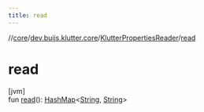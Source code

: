 ```yaml
---
title: read
---
```

//[core](../../../index.html)/[dev.buijs.klutter.core](../index.html)/[KlutterPropertiesReader](index.html)/[read](read.html)



# read



[jvm]\
fun [read](read.html)(): [HashMap](https://kotlinlang.org/api/latest/jvm/stdlib/kotlin.collections/-hash-map/index.html)&lt;[String](https://kotlinlang.org/api/latest/jvm/stdlib/kotlin/-string/index.html), [String](https://kotlinlang.org/api/latest/jvm/stdlib/kotlin/-string/index.html)&gt;




